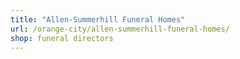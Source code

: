 ```yaml
---
title: "Allen-Summerhill Funeral Homes"
url: /orange-city/allen-summerhill-funeral-homes/
shop: funeral directors
---
```

